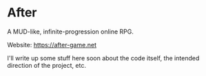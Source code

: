 # After
A MUD-like, infinite-progression online RPG.

Website: https://after-game.net

I'll write up some stuff here soon about the code itself, the intended direction of the project, etc.

